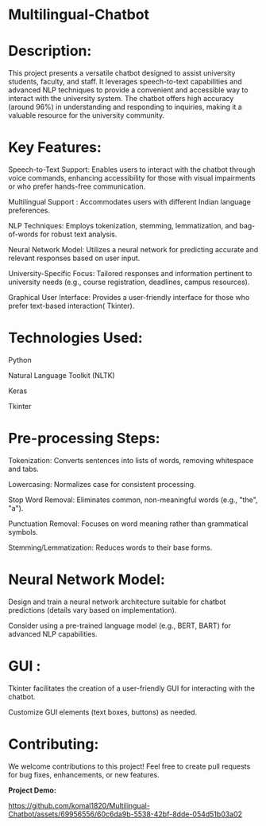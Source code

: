 # Multilingual-Chatbot
# Description:

This project presents a versatile chatbot designed to assist university students, faculty, and staff. It leverages speech-to-text capabilities and advanced NLP techniques to provide a convenient and accessible way to interact with the university system. The chatbot offers high accuracy (around 96%) in understanding and responding to inquiries, making it a valuable resource for the university community.

# Key Features:

Speech-to-Text Support: Enables users to interact with the chatbot through voice commands, enhancing accessibility for those with visual impairments or who prefer hands-free communication.

Multilingual Support : Accommodates users with different Indian language preferences.

NLP Techniques: Employs tokenization, stemming, lemmatization, and bag-of-words for robust text analysis.

Neural Network Model: Utilizes a neural network for predicting accurate and relevant responses based on user input.

University-Specific Focus: Tailored responses and information pertinent to university needs (e.g., course registration, deadlines, campus resources).

Graphical User Interface: Provides a user-friendly interface for those who prefer text-based interaction( Tkinter).

# Technologies Used:

Python

Natural Language Toolkit (NLTK)

Keras

Tkinter 

# Pre-processing Steps:

Tokenization: Converts sentences into lists of words, removing whitespace and tabs.

Lowercasing: Normalizes case for consistent processing.

Stop Word Removal: Eliminates common, non-meaningful words (e.g., "the", "a").

Punctuation Removal: Focuses on word meaning rather than grammatical symbols.

Stemming/Lemmatization: Reduces words to their base forms.

# Neural Network Model:

Design and train a neural network architecture suitable for chatbot predictions (details vary based on implementation).

Consider using a pre-trained language model (e.g., BERT, BART) for advanced NLP capabilities.

# GUI :

Tkinter facilitates the creation of a user-friendly GUI for interacting with the chatbot.

Customize GUI elements (text boxes, buttons) as needed.

# Contributing:

We welcome contributions to this project! Feel free to create pull requests for bug fixes, enhancements, or new features.

**Project Demo:**

https://github.com/komal1820/Multilingual-Chatbot/assets/69956556/60c6da9b-5538-42bf-8dde-054d51b03a02
